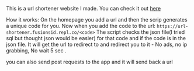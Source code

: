 This is a url shortener website I made.
You can check it out [here](https://url-shortener.fusionsid.repl.co/)

How it works:
On the homepage you add a url and then the scrip generates a unique code for you.
Now when you add the code to the url: `https://url-shortener.fusionsid.repl.co/<code>`
The script checks the json file(I tried sql but thought json would be easier) for that code and if the code is in the json file. It will get the url to redirect to and redirect you to it - No ads, no ip grabbing, No wait 5 sec .

you can also send post requests to the app and it will send back a url
